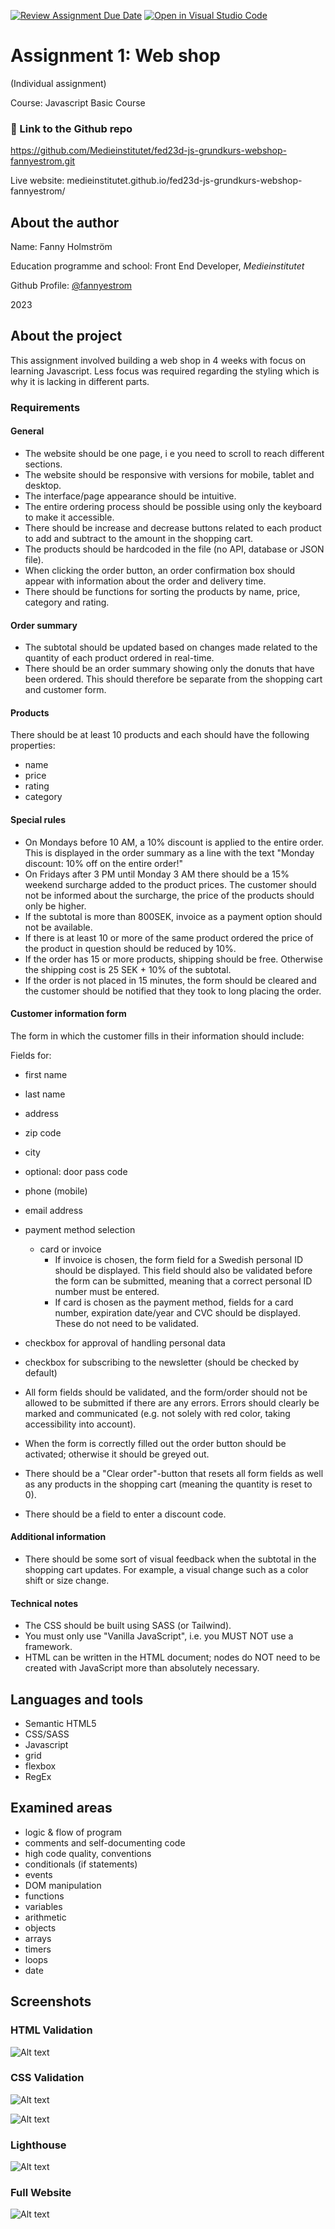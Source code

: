 [![Review Assignment Due Date](https://classroom.github.com/assets/deadline-readme-button-24ddc0f5d75046c5622901739e7c5dd533143b0c8e959d652212380cedb1ea36.svg)](https://classroom.github.com/a/lVSydX1g)
[![Open in Visual Studio Code](https://classroom.github.com/assets/open-in-vscode-718a45dd9cf7e7f842a935f5ebbe5719a5e09af4491e668f4dbf3b35d5cca122.svg)](https://classroom.github.com/online_ide?assignment_repo_id=12861571&assignment_repo_type=AssignmentRepo)



# Assignment 1: Web shop 

(Individual assignment)

Course: Javascript Basic Course 




### 🔗 Link to the Github repo
https://github.com/Medieinstitutet/fed23d-js-grundkurs-webshop-fannyestrom.git

Live website: medieinstitutet.github.io/fed23d-js-grundkurs-webshop-fannyestrom/


## About the author

Name: Fanny Holmström

Education programme and school: Front End Developer, *Medieinstitutet*

Github Profile: [@fannyestrom](https://www.github.com/octokatherine)

2023




## About the project

This assignment involved building a web shop in 4 weeks with focus on learning Javascript. Less focus was required regarding the styling which is why it is lacking in different parts.

### Requirements

#### General
- The website should be one page, i e you need to scroll to reach different sections.
- The website should be responsive with versions for mobile, tablet and desktop.
- The interface/page appearance should be intuitive.
- The entire ordering process should be possible using only the keyboard to make it accessible. 
- There should be increase and decrease buttons related to each product to add and subtract to the amount in the shopping cart. 
- The products should be hardcoded in the file (no API, database or JSON file).
- When clicking the order button, an order confirmation box should appear with information about the order and delivery time.
- There should be functions for sorting the products by name, price, category and rating. 

#### Order summary
- The subtotal should be updated based on changes made related to the quantity of each product ordered in real-time. 
- There should be an order summary showing only the donuts that have been ordered. This should therefore be separate from the shopping cart and customer form. 

#### Products
There should be at least 10 products and each should have the following properties:
- name
- price
- rating
- category

#### Special rules 
- On Mondays before 10 AM, a 10% discount is applied to the entire order. This is displayed in the order summary as a line with the text "Monday discount: 10% off on the entire order!"
- On Fridays after 3 PM until Monday 3 AM there should be a 15% weekend surcharge added to the product prices. The customer should not be informed about the surcharge, the price of the products should only be higher. 
- If the subtotal is more than 800SEK, invoice as a payment option should not be available. 
- If there is at least 10 or more of the same product ordered the price of the product in question should be reduced by 10%. 
- If the order has 15 or more products, shipping should be free. Otherwise the shipping cost is 25 SEK + 10% of the subtotal. 
- If the order is not placed in 15 minutes, the form should be cleared and the customer should be notified that they took to long placing the order. 

#### Customer information form
The form in which the customer fills in their information should include: 

Fields for:
- first name
- last name
- address 
- zip code
- city 
- optional: door pass code
- phone (mobile)
- email address
- payment method selection
    - card or invoice 
        - If invoice is chosen, the form field for a Swedish personal ID should be displayed. This field should also be validated before the form can be submitted, meaning that a correct personal ID number must be entered. 
        - If card is chosen as the payment method, fields for a card number, expiration date/year and CVC should be displayed. These do not need to be validated. 
- checkbox for approval of handling personal data
- checkbox for subscribing to the newsletter (should be checked by default)

- All form fields should be validated, and the form/order should not be allowed to be submitted if there are any errors. Errors should clearly be marked and communicated (e.g. not solely with red color, taking accessibility into account).
- When the form is correctly filled out the order button should be activated; otherwise it should be greyed out. 
- There should be a "Clear order"-button that resets all form fields as well as any products in the shopping cart (meaning the quantity is reset to 0).
- There should be a field to enter a discount code. 

#### Additional information 
- There should be some sort of visual feedback when the subtotal in the shopping cart updates. For example, a visual change such as a color shift or size change.

#### Technical notes
- The CSS should be built using SASS (or Tailwind).
- You must only use "Vanilla JavaScript", i.e. you MUST NOT use a framework. 
- HTML can be written in the HTML document; nodes do NOT need to be created with JavaScript more than absolutely necessary.



## Languages and tools
- Semantic HTML5
- CSS/SASS
- Javascript
- grid
- flexbox
- RegEx

## Examined areas
- logic & flow of program
- comments and self-documenting code
- high code quality, conventions
- conditionals (if statements)
- events
- DOM manipulation
- functions
- variables
- arithmetic
- objects
- arrays
- timers
- loops
- date


## Screenshots

### HTML Validation
![Alt text](images/screencapture-validator-w3-org-nu-2023-12-10-23_42_20.png)

### CSS Validation 
![Alt text](images/screencapture-jigsaw-w3-org-css-validator-validator-2023-12-10-23_50_56.png)

![Alt text](images/screencapture-jigsaw-w3-org-css-validator-validator-2023-12-10-23_50_56-2.png)

### Lighthouse
![Alt text](<images/Skärmavbild 2023-12-10 kl. 23.55.49.png>)

### Full Website 
![Alt text](images/screencapture-medieinstitutet-github-io-fed23d-js-grundkurs-webshop-fannyestrom-2023-12-10-23_56_32.png)



